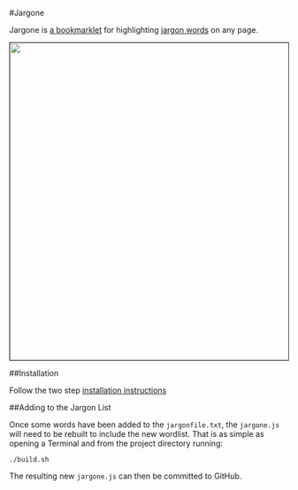 #Jargone

Jargone is [a bookmarklet](http://rooreynolds.github.com/jargone/) for highlighting [jargon words](https://www.gov.uk/designprinciples/styleguide#item_4_1_3) on any page.

<a href="http://www.flickr.com/photos/rooreynolds/8435215731/"><img border="1" src="http://farm9.staticflickr.com/8497/8435215731_529e659f99_o.png" width="751" height="574"></a>

##Installation

Follow the two step [installation instructions](http://rooreynolds.github.com/jargone/)

##Adding to the Jargon List

Once some words have been added to the `jargonfile.txt`, the `jargone.js` will need to be rebuilt to include the
new wordlist. That is as simple as opening a Terminal and from the project directory running:

    ./build.sh

The resulting new `jargone.js` can then be committed to GitHub.
